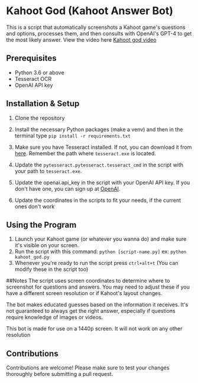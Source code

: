 # Kahoot God (Kahoot Answer Bot)

This is a script that automatically screenshots a Kahoot game's questions and options, processes them, and then consults with OpenAI's GPT-4 to get the most likely answer. View the video here [Kahoot god video](https://www.youtube.com/watch?v=G0i_xx-6G-4&ab_channel=TheCodingSloth)

## Prerequisites

- Python 3.6 or above
- Tesseract OCR
- OpenAI API key

## Installation & Setup

1. Clone the repository
2. Install the necessary Python packages (make a venv) and then in the terminal type `pip install -r requirements.txt`
3. Make sure you have Tesseract installed. If not, you can download it from [here](https://github.com/tesseract-ocr/tessdoc). Remember the path where `tesseract.exe` is located.

4. Update the `pytesseract.pytesseract.tesseract_cmd` in the script with your path to `tesseract.exe`.
5. Update the openai.api_key in the script with your OpenAI API key. If you don't have one, you can sign up at [OpenAI](https://platform.openai.com/).
6. Update the coordinates in the scripts to fit your needs, if the current ones don't work

## Using the Program

1. Launch your Kahoot game (or whatever you wanna do) and make sure it's visible on your screen.
2. Run the script with this command: `python [script-name.py]` ex: `python kahoot_god.py`
3. Whenever you're ready to run the script press `ctrl+alt+t` (You can modify these in the script too)

##Notes
The script uses screen coordinates to determine where to screenshot for questions and answers. You may need to adjust these if you have a different screen resolution or if Kahoot's layout changes.

The bot makes educated guesses based on the information it receives. It's not guaranteed to always get the right answer, especially if questions require knowledge of images or videos.

This bot is made for use on a 1440p screen. It will not work on any other resolution

## Contributions

Contributions are welcome! Please make sure to test your changes thoroughly before submitting a pull request.
